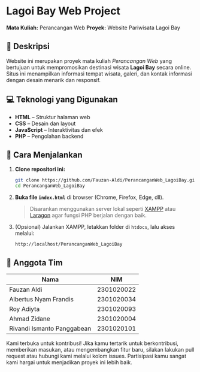 # Lagoi Bay Web Project

**Mata Kuliah:** Perancangan Web
**Proyek:** Website Pariwisata Lagoi Bay

## 📌 Deskripsi

Website ini merupakan proyek mata kuliah *Perancangan Web* yang bertujuan untuk mempromosikan destinasi wisata **Lagoi Bay** secara online. Situs ini menampilkan informasi tempat wisata, galeri, dan kontak informasi dengan desain menarik dan responsif.

## 💻 Teknologi yang Digunakan

* **HTML** – Struktur halaman web
* **CSS** – Desain dan layout
* **JavaScript** – Interaktivitas dan efek
* **PHP** – Pengolahan backend 

## 🚀 Cara Menjalankan

1. **Clone repositori ini:**

   ```bash
   git clone https://github.com/Fauzan-Aldi/PerancanganWeb_LagoiBay.git
   cd PerancanganWeb_LagoiBay
   ```

2. **Buka file `index.html`** di browser (Chrome, Firefox, Edge, dll).

   > Disarankan menggunakan server lokal seperti [XAMPP](https://www.apachefriends.org/) atau [Laragon](https://laragon.org/) agar fungsi PHP berjalan dengan baik.

3. (Opsional) Jalankan XAMPP, letakkan folder di `htdocs`, lalu akses melalui:

   ```
   http://localhost/PerancanganWeb_LagoiBay
   ```

## 👥 Anggota Tim

| Nama                       | NIM        |
| -------------------------- | ---------- |
| Fauzan Aldi                | 2301020022 |
| Albertus Nyam Frandis      | 2301020034 |
| Roy Adiyta                 | 2301020093 |
| Ahmad Zidane               | 2301020004 |
| Rivandi Ismanto Panggabean | 2301020101 |

Kami terbuka untuk kontribusi!
Jika kamu tertarik untuk berkontribusi, memberikan masukan, atau mengembangkan fitur baru, silakan lakukan pull request atau hubungi kami melalui kolom issues. Partisipasi kamu sangat kami hargai untuk menjadikan proyek ini lebih baik.
